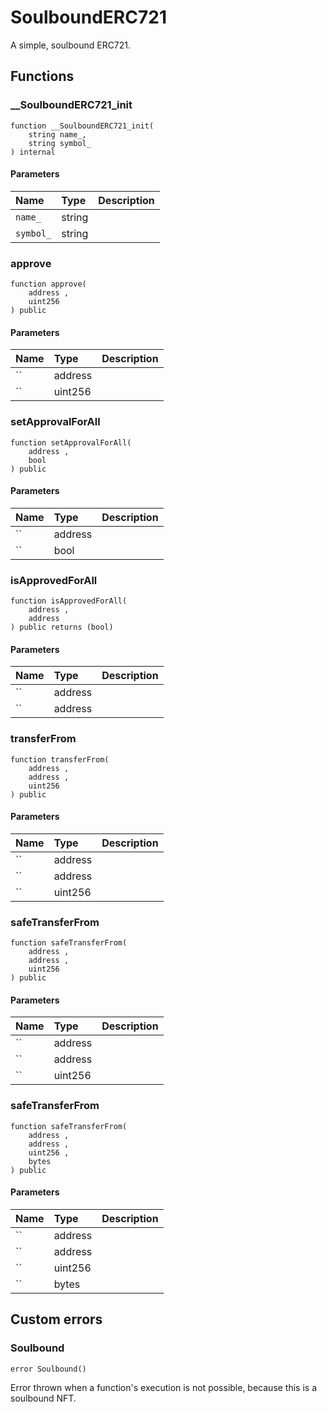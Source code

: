 # SoulboundERC721

A simple, soulbound ERC721.

## Functions

### __SoulboundERC721_init

```solidity
function __SoulboundERC721_init(
    string name_,
    string symbol_
) internal
```

#### Parameters

| Name | Type | Description |
| :--- | :--- | :---------- |
| `name_` | string |  |
| `symbol_` | string |  |

### approve

```solidity
function approve(
    address ,
    uint256 
) public
```

#### Parameters

| Name | Type | Description |
| :--- | :--- | :---------- |
| `` | address |  |
| `` | uint256 |  |

### setApprovalForAll

```solidity
function setApprovalForAll(
    address ,
    bool 
) public
```

#### Parameters

| Name | Type | Description |
| :--- | :--- | :---------- |
| `` | address |  |
| `` | bool |  |

### isApprovedForAll

```solidity
function isApprovedForAll(
    address ,
    address 
) public returns (bool)
```

#### Parameters

| Name | Type | Description |
| :--- | :--- | :---------- |
| `` | address |  |
| `` | address |  |

### transferFrom

```solidity
function transferFrom(
    address ,
    address ,
    uint256 
) public
```

#### Parameters

| Name | Type | Description |
| :--- | :--- | :---------- |
| `` | address |  |
| `` | address |  |
| `` | uint256 |  |

### safeTransferFrom

```solidity
function safeTransferFrom(
    address ,
    address ,
    uint256 
) public
```

#### Parameters

| Name | Type | Description |
| :--- | :--- | :---------- |
| `` | address |  |
| `` | address |  |
| `` | uint256 |  |

### safeTransferFrom

```solidity
function safeTransferFrom(
    address ,
    address ,
    uint256 ,
    bytes 
) public
```

#### Parameters

| Name | Type | Description |
| :--- | :--- | :---------- |
| `` | address |  |
| `` | address |  |
| `` | uint256 |  |
| `` | bytes |  |

## Custom errors

### Soulbound

```solidity
error Soulbound()
```

Error thrown when a function's execution is not possible, because this is a soulbound NFT.


